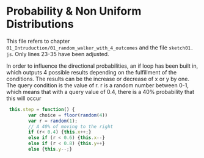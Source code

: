 # Probability & Non Uniform Distributions

This file refers to chapter `01_Intruduction/01_random_walker_with_4_outcomes` and the file `sketch01. js`. Only lines 23-35 have been adjusted.

In order to influence the directional probabilities, an if loop has been built in, which outputs 4 possible results depending on the fulfillment of the conditions. The results can be the increase or decrease of x or y by one. The query condition is the value of r. r is a random number between 0-1, which means that with a query value of 0.4, there is a 40% probability that this will occur

```javascript
 this.step = function() {
        var choice = floor(random(4))
        var r = random(1);
        // A 40% of moving to the right
        if (r< 0.4) {this.x++;}
        else if (r < 0.6) {this.x--}
        else if (r < 0.8) {this.y++}
        else {this.y--;}
        
```
